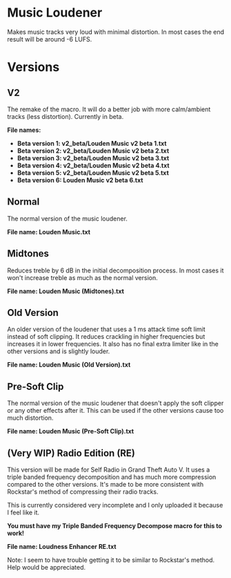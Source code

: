# Music Loudener
Makes music tracks very loud with minimal distortion. In most cases the end result will be around -6 LUFS.

# Versions

## V2
The remake of the macro. It will do a better job with more calm/ambient tracks (less distortion). Currently in beta.

**File names:**
- **Beta version 1: v2_beta/Louden Music v2 beta 1.txt**
- **Beta version 2: v2_beta/Louden Music v2 beta 2.txt**
- **Beta version 3: v2_beta/Louden Music v2 beta 3.txt**
- **Beta version 4: v2_beta/Louden Music v2 beta 4.txt**
- **Beta version 5: v2_beta/Louden Music v2 beta 5.txt**
- **Beta version 6: Louden Music v2 beta 6.txt**

## Normal
The normal version of the music loudener.

**File name: Louden Music.txt**

## Midtones
Reduces treble by 6 dB in the initial decomposition process. In most cases it won't increase treble as much as the normal version.

**File name: Louden Music (Midtones).txt**

## Old Version
An older version of the loudener that uses a 1 ms attack time soft limit instead of soft clipping. It reduces crackling in higher frequencies but increases it in lower frequencies. It also has no final extra limiter like in the other versions and is slightly louder.

**File name: Louden Music (Old Version).txt**

## Pre-Soft Clip
The normal version of the music loudener that doesn't apply the soft clipper or any other effects after it. This can be used if the other versions cause too much distortion.

**File name: Louden Music (Pre-Soft Clip).txt**

## (Very WIP) Radio Edition (RE)
This version will be made for Self Radio in Grand Theft Auto V. It uses a triple banded frequency decomposition and has much more compression compared to the other versions. It's made to be more consistent with Rockstar's method of compressing their radio tracks.

This is currently considered very incomplete and I only uploaded it because I feel like it.

**You must have my Triple Banded Frequency Decompose macro for this to work!**

**File name: Loudness Enhancer RE.txt**

Note: I seem to have trouble getting it to be similar to Rockstar's method. Help would be appreciated.
